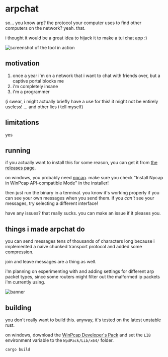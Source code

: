 # arpchat

so... you know arp? the protocol your computer uses to find other computers on the network? yeah. that.

i thought it would be a great idea to hijack it to make a tui chat app :)

![screenshot of the tool in action](https://doggo.ninja/We4N7T.png)

## motivation

1. once a year i'm on a network that i want to chat with friends over, but a captive portal blocks me
2. i'm completely insane
3. i'm a programmer

(i swear, i might actually briefly have a use for this! it might not be entirely useless! ... and other lies i tell myself)

## limitations

yes

## running

if you actually want to install this for some reason, you can get it from [the releases page](https://github.com/kognise/arpchat/releases/latest).

on windows, you probably need [npcap](https://npcap.com/#download). make sure you check "Install Npcap in WinPcap API-compatible Mode" in the installer!

then just run the binary in a terminal. you know it's working properly if you can see your own messages when you send them. if you *can't* see your messages, try selecting a different interface!

have any issues? that really sucks. you can make an issue if it pleases you.

## things i made arpchat do

you can send messages tens of thousands of characters long because i implemented a naive chunked transport protocol and added some compression.

join and leave messages are a thing as well.

i'm planning on experimenting with and adding settings for different arp packet types, since some routers might filter out the malformed ip packets i'm currently using.

![banner](https://doggo.ninja/fH9GKt.png)

## building

you don't really want to build this. anyway, it's tested on the latest unstable rust.

on windows, download the [WinPcap Developer's Pack](https://crates.io/crates/pnet#:~:text=WinPcap%20Developers%20pack) and set the `LIB` environment variable to the `WpdPack/Lib/x64/` folder.

```sh
cargo build
```
